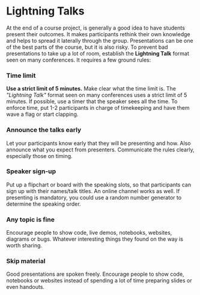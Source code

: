 
# Lightning Talks

At the end of a course project, is generally a good idea to have students present their outcomes.
It makes participants rethink their own knowledge and helps to spread it laterally through the group. Presentations can be one of the best parts of the course, but it is also risky. To prevent bad presentations to take up a lot of room, establish the **Lightning Talk** format seen on many conferences.
It requires a few ground rules:

### Time limit

**Use a strict limit of 5 minutes.** Make clear what the time limit is. The *"Lightning Talk"* format seen on many conferences uses a strict limit of 5 minutes.
If possible, use a timer that the speaker sees all the time.
To enforce time, put 1-2 participants in charge of timekeeping and have them wave a flag or start clapping.

### Announce the talks early

Let your participants know early that they will be presenting and how. Also announce what you expect from presenters. Communicate the rules clearly, especially those on timing.

### Speaker sign-up

Put up a flipchart or board with the speaking slots, so that participants can sign up with their names/talk titles.
An online channel works as well.
If presenting is mandatory, you could use a random number generator to determine the speaking order.

### Any topic is fine

Encourage people to show code, live demos, notebooks, websites, diagrams or bugs.
Whatever interesting things they found on the way is worth sharing.

### Skip material

Good presentations are spoken freely. Encourage people to show code, notebooks or websites instead of spending a lot of time preparing slides or even handouts.
